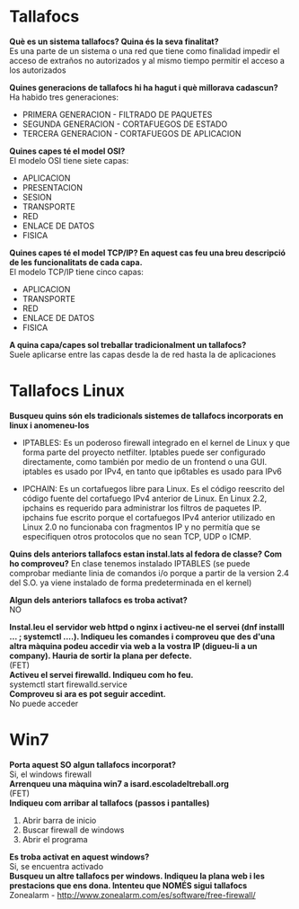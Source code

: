 # Tallafocs
**Què es un sistema tallafocs? Quina és la seva finalitat?**  
  Es una parte de un sistema o una red que tiene como finalidad impedir el  acceso de extraños no autorizados y al mismo tiempo permitir el acceso a los autorizados    

**Quines generacions de tallafocs hi ha hagut i què millorava cadascun?**  
  Ha habido tres generaciones:    
  * PRIMERA GENERACION - FILTRADO DE PAQUETES  
  * SEGUNDA GENERACION - CORTAFUEGOS DE ESTADO
  * TERCERA GENERACION - CORTAFUEGOS DE APLICACION  

**Quines capes té el model OSI?**  
  El modelo OSI tiene siete capas:
  * APLICACION
  * PRESENTACION
  * SESION
  * TRANSPORTE
  * RED
  * ENLACE DE DATOS
  * FISICA  

**Quines capes té el model TCP/IP? En aquest cas feu una breu descripció de les funcionalitats de cada capa.**  
  El modelo TCP/IP tiene cinco capas:
  * APLICACION
  * TRANSPORTE
  * RED
  * ENLACE DE DATOS
  * FISICA  

**A quina capa/capes sol treballar tradicionalment un tallafocs?**  
  Suele aplicarse entre las capas desde la de red hasta la de aplicaciones
# Tallafocs Linux  

**Busqueu quins són els tradicionals sistemes de tallafocs incorporats en linux i anomeneu-los**

* IPTABLES: Es un poderoso firewall integrado en el kernel de Linux y que forma parte del proyecto netfilter. Iptables puede ser configurado directamente, como también por medio de un frontend o una GUI. iptables es usado por IPv4, en tanto que ip6tables es usado para IPv6    

* IPCHAIN: Es un cortafuegos libre para Linux. Es el código reescrito del código fuente del cortafuego IPv4 anterior de Linux. En Linux 2.2, ipchains es requerido para administrar los filtros de paquetes IP. ipchains fue escrito porque el cortafuegos IPv4 anterior utilizado en Linux 2.0 no funcionaba con fragmentos IP y no permitía que se especifiquen otros protocolos que no sean TCP, UDP o ICMP.

**Quins dels anteriors tallafocs estan instal.lats al fedora de classe? Com ho comproveu?**
En clase tenemos instalado IPTABLES (se puede comprobar mediante linia de comandos i/o porque a partir de la version 2.4 del S.O. ya viene instalado de forma predeterminada en el kernel)

**Algun dels anteriors tallafocs es troba activat?**  
NO  

**Instal.leu el servidor web httpd o nginx i activeu-ne el servei (dnf installl ...  ; systemctl ....). Indiqueu les comandes i comproveu que des d'una altra màquina podeu accedir via web a la vostra IP (digueu-li a un company). Hauria de sortir la plana per defecte.**  
(FET)  
**Activeu el servei firewalld. Indiqueu com ho feu.**   
systemctl start firewalld.service  
**Comproveu si ara es pot seguir accedint.**  
No puede acceder  

# Win7
**Porta aquest SO algun tallafocs incorporat?**  
Si, el windows firewall  
**Arrenqueu una màquina win7 a isard.escoladeltreball.org**  
(FET)  
**Indiqueu com arribar al tallafocs (passos i pantalles)**  
1. Abrir barra de inicio  
2. Buscar firewall de windows
3. Abrir el programa    

**Es troba activat en aquest windows?**   
 Si, se encuentra activado  
**Busqueu un altre tallafocs per windows. Indiqueu la plana web i les prestacions que ens dona. Intenteu que NOMÉS sigui tallafocs**  
Zonealarm - http://www.zonealarm.com/es/software/free-firewall/
